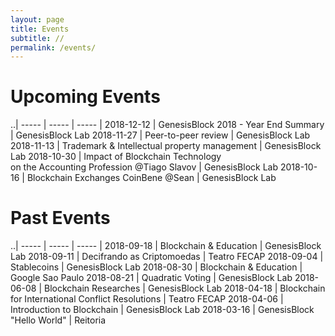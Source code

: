 ```yaml
---
layout: page
title: Events
subtitle: //
permalink: /events/
---
```


# Upcoming Events

..|
----- | ----- | ----- |
2018-12-12 | GenesisBlock 2018 - Year End Summary | GenesisBlock Lab
2018-11-27 | Peer-to-peer review | GenesisBlock Lab
2018-11-13 | Trademark & Intellectual property management | GenesisBlock Lab
2018-10-30 | Impact of Blockchain Technology <br> on the Accounting Profession @Tiago Slavov | GenesisBlock Lab
2018-10-16 | Blockchain Exchanges CoinBene @Sean | GenesisBlock Lab


# Past Events

..|
----- | ----- | ----- |
2018-09-18 | Blockchain & Education | GenesisBlock Lab
2018-09-11 | Decifrando as Criptomoedas | Teatro FECAP
2018-09-04 | Stablecoins | GenesisBlock Lab
2018-08-30 | Blockchain & Education | Google Sao Paulo
2018-08-21 | Quadratic Voting | GenesisBlock Lab
2018-06-08 | Blockchain Researches | GenesisBlock Lab
2018-04-18 | Blockchain for International Conflict Resolutions | Teatro FECAP
2018-04-06 | Introduction to Blockchain | GenesisBlock Lab
2018-03-16 | GenesisBlock "Hello World" | Reitoria
